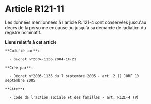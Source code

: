 # Article R121-11

Les données mentionnées à l'article R. 121-4 sont conservées jusqu'au décès de la personne en cause ou jusqu'à sa demande de
radiation du registre nominatif.

**Liens relatifs à cet article**

	**Codifié par**:

	  - Décret n°2004-1136 2004-10-21

	**Créé par**:

	  - Décret n°2005-1135 du 7 septembre 2005 - art. 2 () JORF 10 septembre 2005

	**Cite**:

	  - Code de l'action sociale et des familles - art. R121-4 (V)
